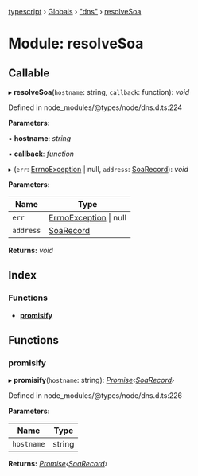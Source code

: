 [typescript](../README.md) › [Globals](../globals.md) › ["dns"](_dns_.md) › [resolveSoa](_dns_.resolvesoa.md)

# Module: resolveSoa

## Callable

▸ **resolveSoa**(`hostname`: string, `callback`: function): *void*

Defined in node_modules/@types/node/dns.d.ts:224

**Parameters:**

▪ **hostname**: *string*

▪ **callback**: *function*

▸ (`err`: [ErrnoException](../interfaces/nodejs.errnoexception.md) | null, `address`: [SoaRecord](../interfaces/_dns_.soarecord.md)): *void*

**Parameters:**

Name | Type |
------ | ------ |
`err` | [ErrnoException](../interfaces/nodejs.errnoexception.md) &#124; null |
`address` | [SoaRecord](../interfaces/_dns_.soarecord.md) |

**Returns:** *void*

## Index

### Functions

* [__promisify__](_dns_.resolvesoa.md#__promisify__)

## Functions

###  __promisify__

▸ **__promisify__**(`hostname`: string): *[Promise](../interfaces/promise.md)‹[SoaRecord](../interfaces/_dns_.soarecord.md)›*

Defined in node_modules/@types/node/dns.d.ts:226

**Parameters:**

Name | Type |
------ | ------ |
`hostname` | string |

**Returns:** *[Promise](../interfaces/promise.md)‹[SoaRecord](../interfaces/_dns_.soarecord.md)›*
